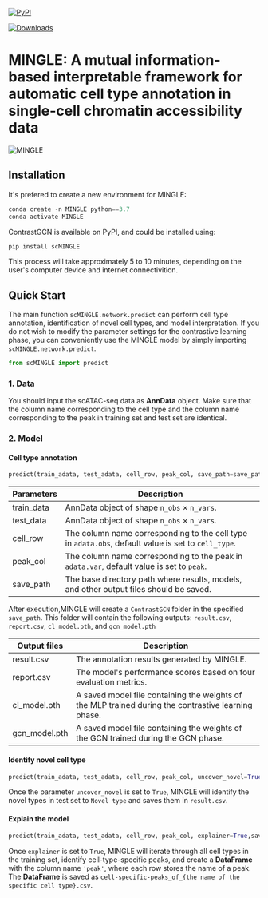 [![PyPI](https://img.shields.io/pypi/v/scMINGLE.svg)](https://pypi.org/project/scMINGLE)

[![Downloads](https://pepy.tech/badge/scMINGLE)](https://pepy.tech/project/scMINGLE)

# **MINGLE: A mutual information-based interpretable framework for automatic cell type annotation in single-cell chromatin accessibility data**

![MINGLE](./MINGLE.png)

## Installation

It's prefered to create a new environment for MINGLE:

```python
conda create -n MINGLE python==3.7
conda activate MINGLE
```

ContrastGCN is available on PyPI, and could be installed using:

```python
pip install scMINGLE
```

This process will take approximately 5 to 10 minutes, depending on the user's computer device and internet connectivition.

## Quick Start

The main function `scMINGLE.network.predict` can perform cell type annotation, identification of novel cell types, and model interpretation. If you do not wish to modify the parameter settings for the contrastive learning phase, you can conveniently use the MINGLE model by simply importing `scMINGLE.network.predict`.

```python
from scMINGLE import predict
```

### 1. Data

You should input the scATAC-seq data as **AnnData** object. Make sure that the column name corresponding to the cell type  and the column name corresponding to the peak in training set and test set are identical.

### 2. Model

#### Cell type annotation

```python
predict(train_adata, test_adata, cell_row, peak_col, save_path=save_path)
```

| Parameters | Description                                                  |
| ---------- | ------------------------------------------------------------ |
| train_data | AnnData object of shape `n_obs` × `n_vars`.                  |
| test_data  | AnnData object of shape `n_obs` × `n_vars`.                  |
| cell_row   | The column name corresponding to the cell type in `adata.obs`, default value is set to `cell_type`. |
| peak_col   | The column name corresponding to the peak in `adata.var`, default value is set to `peak`. |
| save_path  | The base directory path where results, models, and other output files should be saved. |

After execution,MINGLE will create a `ContrastGCN` folder in the specified `save_path`. This folder will contain the following outputs: `result.csv`, `report.csv`, `cl_model.pth`, and `gcn_model.pth`

| Output files  | Description                                                  |
| ------------- | ------------------------------------------------------------ |
| result.csv    | The annotation results generated by MINGLE.                  |
| report.csv    | The model's performance scores based on four evaluation metrics. |
| cl_model.pth  | A saved model file containing the weights of the MLP trained during the contrastive learning phase. |
| gcn_model.pth | A saved model file containing the weights of the GCN trained during the GCN phase. |

#### Identify novel cell type

```python
predict(train_adata, test_adata, cell_row, peak_col, uncover_novel=True,save_path=save_pat)
```

Once the parameter `uncover_novel` is set to `True`, MINGLE will identify the novel types in test set to `Novel type` and saves them in `result.csv`.

#### Explain the model

```python
predict(train_adata, test_adata, cell_row, peak_col, explainer=True,save_path=save_pat)
```

Once `explainer` is set to `True`, MINGLE will iterate through all cell types in the training set, identify cell-type-specific peaks, and create a **DataFrame** with the column name `'peak'`, where each row stores the name of a peak. The **DataFrame** is saved as `cell-specific-peaks_of_{the name of the specific cell type}.csv`.